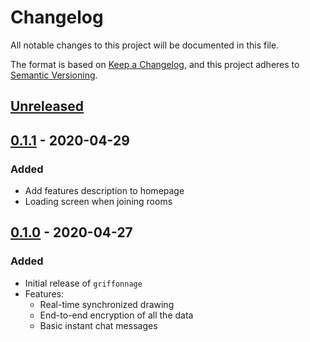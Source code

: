 # Changelog
All notable changes to this project will be documented in this file.

The format is based on [Keep a Changelog](https://keepachangelog.com/en/1.0.0/),
and this project adheres to [Semantic Versioning](https://semver.org/spec/v2.0.0.html).

## [Unreleased]

## [0.1.1] - 2020-04-29
### Added
- Add features description to homepage
- Loading screen when joining rooms

## [0.1.0] - 2020-04-27
### Added
- Initial release of `griffonnage`
- Features:
    * Real-time synchronized drawing
    * End-to-end encryption of all the data
    * Basic instant chat messages

[Unreleased]: https://github.com/griffonnage/griffonnage/compare/0.1.1...HEAD
[0.1.1]: https://github.com/griffonnage/griffonnage/compare/0.1.0...0.1.1
[0.1.0]: https://github.com/griffonnage/griffonnage/releases/tag/0.1.0